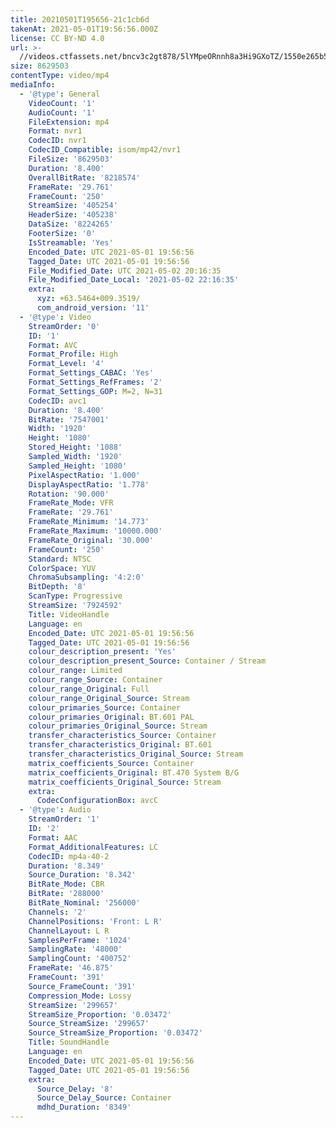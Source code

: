 ```yaml
---
title: 20210501T195656-21c1cb6d
takenAt: 2021-05-01T19:56:56.000Z
license: CC BY-ND 4.0
url: >-
  //videos.ctfassets.net/bncv3c2gt878/5lYMpeORnnh8a3Hi9GXoTZ/1550e265b5fd3f115ad4e8298d668297/VID_20210501_215646
size: 8629503
contentType: video/mp4
mediaInfo:
  - '@type': General
    VideoCount: '1'
    AudioCount: '1'
    FileExtension: mp4
    Format: nvr1
    CodecID: nvr1
    CodecID_Compatible: isom/mp42/nvr1
    FileSize: '8629503'
    Duration: '8.400'
    OverallBitRate: '8218574'
    FrameRate: '29.761'
    FrameCount: '250'
    StreamSize: '405254'
    HeaderSize: '405238'
    DataSize: '8224265'
    FooterSize: '0'
    IsStreamable: 'Yes'
    Encoded_Date: UTC 2021-05-01 19:56:56
    Tagged_Date: UTC 2021-05-01 19:56:56
    File_Modified_Date: UTC 2021-05-02 20:16:35
    File_Modified_Date_Local: '2021-05-02 22:16:35'
    extra:
      xyz: +63.5464+009.3519/
      com_android_version: '11'
  - '@type': Video
    StreamOrder: '0'
    ID: '1'
    Format: AVC
    Format_Profile: High
    Format_Level: '4'
    Format_Settings_CABAC: 'Yes'
    Format_Settings_RefFrames: '2'
    Format_Settings_GOP: M=2, N=31
    CodecID: avc1
    Duration: '8.400'
    BitRate: '7547001'
    Width: '1920'
    Height: '1080'
    Stored_Height: '1088'
    Sampled_Width: '1920'
    Sampled_Height: '1080'
    PixelAspectRatio: '1.000'
    DisplayAspectRatio: '1.778'
    Rotation: '90.000'
    FrameRate_Mode: VFR
    FrameRate: '29.761'
    FrameRate_Minimum: '14.773'
    FrameRate_Maximum: '10000.000'
    FrameRate_Original: '30.000'
    FrameCount: '250'
    Standard: NTSC
    ColorSpace: YUV
    ChromaSubsampling: '4:2:0'
    BitDepth: '8'
    ScanType: Progressive
    StreamSize: '7924592'
    Title: VideoHandle
    Language: en
    Encoded_Date: UTC 2021-05-01 19:56:56
    Tagged_Date: UTC 2021-05-01 19:56:56
    colour_description_present: 'Yes'
    colour_description_present_Source: Container / Stream
    colour_range: Limited
    colour_range_Source: Container
    colour_range_Original: Full
    colour_range_Original_Source: Stream
    colour_primaries_Source: Container
    colour_primaries_Original: BT.601 PAL
    colour_primaries_Original_Source: Stream
    transfer_characteristics_Source: Container
    transfer_characteristics_Original: BT.601
    transfer_characteristics_Original_Source: Stream
    matrix_coefficients_Source: Container
    matrix_coefficients_Original: BT.470 System B/G
    matrix_coefficients_Original_Source: Stream
    extra:
      CodecConfigurationBox: avcC
  - '@type': Audio
    StreamOrder: '1'
    ID: '2'
    Format: AAC
    Format_AdditionalFeatures: LC
    CodecID: mp4a-40-2
    Duration: '8.349'
    Source_Duration: '8.342'
    BitRate_Mode: CBR
    BitRate: '288000'
    BitRate_Nominal: '256000'
    Channels: '2'
    ChannelPositions: 'Front: L R'
    ChannelLayout: L R
    SamplesPerFrame: '1024'
    SamplingRate: '48000'
    SamplingCount: '400752'
    FrameRate: '46.875'
    FrameCount: '391'
    Source_FrameCount: '391'
    Compression_Mode: Lossy
    StreamSize: '299657'
    StreamSize_Proportion: '0.03472'
    Source_StreamSize: '299657'
    Source_StreamSize_Proportion: '0.03472'
    Title: SoundHandle
    Language: en
    Encoded_Date: UTC 2021-05-01 19:56:56
    Tagged_Date: UTC 2021-05-01 19:56:56
    extra:
      Source_Delay: '8'
      Source_Delay_Source: Container
      mdhd_Duration: '8349'
---
```


